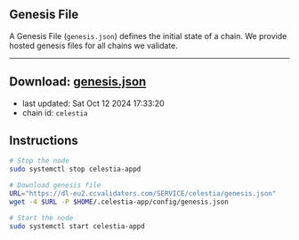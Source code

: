 ## Genesis File
A Genesis File (`genesis.json`) defines the initial state of a chain. We provide hosted genesis files for all chains we validate.

---
**Download: [genesis.json](https://dl-eu2.ccvalidators.com/SERVICE/celestia/genesis.json)**
---

- last updated: Sat Oct 12 2024 17:33:20
- chain id: `celestia`

## Instructions
```sh
# Stop the node
sudo systemctl stop celestia-appd

# Download genesis file
URL="https://dl-eu2.ccvalidators.com/SERVICE/celestia/genesis.json"
wget -4 $URL -P $HOME/.celestia-app/config/genesis.json

# Start the node
sudo systemctl start celestia-appd
```
